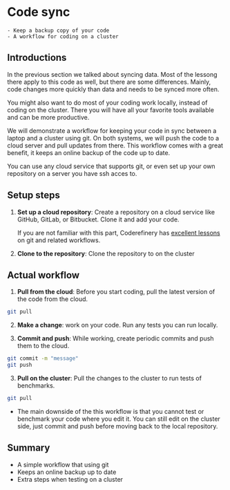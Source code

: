 # Code sync

```{objectives}
- Keep a backup copy of your code
- A workflow for coding on a cluster
```

## Introductions

In the previous section we talked about syncing data.
Most of the lessong there apply to this code as well, but
there are some differences. Mainly, code changes more
quickly than data and needs to be synced more often.

You might also want to do most of your coding work locally,
instead of coding on the cluster. There you will have all
your favorite tools available and can be more productive.

We will demonstrate a workflow for keeping your code in
sync between a laptop and a cluster using git. On both
systems, we will push the code to a cloud server and pull
updates from there. This
workflow comes with a great benefit, it keeps an online
backup of the code up to date.

You can use any cloud service that supports git, or even
set up your own repository on a server you have ssh acces
to.

## Setup steps

1. **Set up a cloud repository**: Create a repository on
   a cloud service like GitHub, GitLab, or Bitbucket. 
   Clone it and add your code.

   If you are not familiar with this part, Coderefinery has
   [excellent lessons](https://coderefinery.github.io/git-intro/)
   on git and related workflows.

2. **Clone to the repository**: Clone the repository to on the
   cluster


## Actual workflow

1. **Pull from the cloud**: Before you start coding, pull
   the latest version of the code from the cloud.

```bash
git pull
```

2. **Make a change**: work on your code. Run any tests
    you can run locally.

2. **Commit and push**: While working, create periodic
    commits and push them to the cloud.

```bash
git commit -m "message"
git push
```

3. **Pull on the cluster**: Pull the changes to the cluster
    to run tests of benchmarks.

```bash
git pull
```

- The main downside of the this workflow is that you cannot
  test or benchmark your code where you edit it. You can 
  still edit on the cluster side, just commit and push
  before moving back to the local repository.

## Summary

- A simple workflow that using git
- Keeps an online backup up to date
- Extra steps when testing on a cluster

